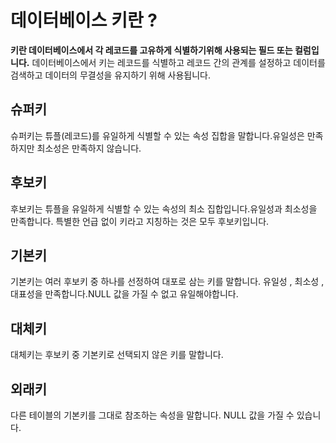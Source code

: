 
# 데이터베이스 키란 ?
**키란 데이터베이스에서 각 레코드를 고유하게 식별하기위해 사용되는 필드 또는 컬럼입니다.**
데이터베이스에서 키는 레코드를 식별하고 레코드 간의 관계를 설정하고 데이터를 검색하고 데이터의 무결성을 유지하기 위해 사용됩니다.

## 슈퍼키 
슈퍼키는 튜플(레코드)를 유일하게 식별할 수 있는 속성 집합을 말합니다.유일성은 만족하지만 최소성은 만족하지 않습니다.
    
## 후보키
후보키는 튜플을 유일하게 식별할 수 있는 속성의 최소 집합입니다.유일성과 최소성을 만족합니다.
특별한 언급 없이 키라고 지칭하는 것은 모두 후보키입니다.
    
## 기본키
기본키는 여러 후보키 중 하나를 선정하여 대포로 삼는 키를 말합니다.
유일성 , 최소성 , 대표성을 만족합니다.NULL 값을 가질 수 없고 유일해야합니다.
  
## 대체키
대체키는 후보키 중 기본키로 선택되지 않은 키를 말합니다.
    
## 외래키
다른 테이블의 기본키를 그대로 참조하는 속성을 말합니다. NULL 값을 가질 수 있습니다.
